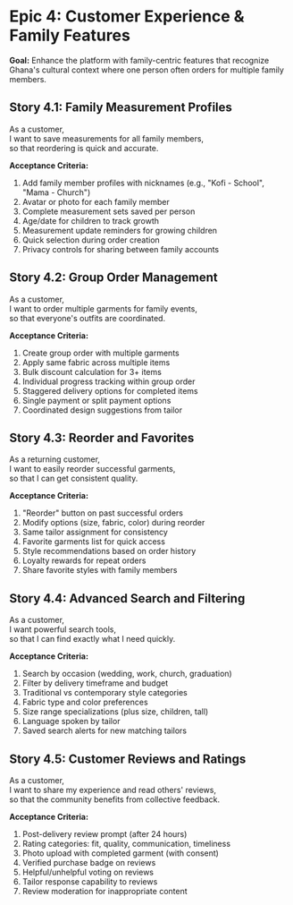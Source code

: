 # Epic 4: Customer Experience & Family Features

**Goal:** Enhance the platform with family-centric features that recognize Ghana's cultural context where one person often orders for multiple family members.

## Story 4.1: Family Measurement Profiles

As a customer,  
I want to save measurements for all family members,  
so that reordering is quick and accurate.

**Acceptance Criteria:**
1. Add family member profiles with nicknames (e.g., "Kofi - School", "Mama - Church")
2. Avatar or photo for each family member
3. Complete measurement sets saved per person
4. Age/date for children to track growth
5. Measurement update reminders for growing children
6. Quick selection during order creation
7. Privacy controls for sharing between family accounts

## Story 4.2: Group Order Management

As a customer,  
I want to order multiple garments for family events,  
so that everyone's outfits are coordinated.

**Acceptance Criteria:**
1. Create group order with multiple garments
2. Apply same fabric across multiple items
3. Bulk discount calculation for 3+ items
4. Individual progress tracking within group order
5. Staggered delivery options for completed items
6. Single payment or split payment options
7. Coordinated design suggestions from tailor

## Story 4.3: Reorder and Favorites

As a returning customer,  
I want to easily reorder successful garments,  
so that I can get consistent quality.

**Acceptance Criteria:**
1. "Reorder" button on past successful orders
2. Modify options (size, fabric, color) during reorder
3. Same tailor assignment for consistency
4. Favorite garments list for quick access
5. Style recommendations based on order history
6. Loyalty rewards for repeat orders
7. Share favorite styles with family members

## Story 4.4: Advanced Search and Filtering

As a customer,  
I want powerful search tools,  
so that I can find exactly what I need quickly.

**Acceptance Criteria:**
1. Search by occasion (wedding, work, church, graduation)
2. Filter by delivery timeframe and budget
3. Traditional vs contemporary style categories
4. Fabric type and color preferences
5. Size range specializations (plus size, children, tall)
6. Language spoken by tailor
7. Saved search alerts for new matching tailors

## Story 4.5: Customer Reviews and Ratings

As a customer,  
I want to share my experience and read others' reviews,  
so that the community benefits from collective feedback.

**Acceptance Criteria:**
1. Post-delivery review prompt (after 24 hours)
2. Rating categories: fit, quality, communication, timeliness
3. Photo upload with completed garment (with consent)
4. Verified purchase badge on reviews
5. Helpful/unhelpful voting on reviews
6. Tailor response capability to reviews
7. Review moderation for inappropriate content

